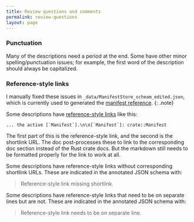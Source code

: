 ```yaml
---
title: Review questions and comments
permalink: review-questions
layout: page
---
```


### Punctuation

Many of the descriptions need a period at the end. Some have other minor spelling/punctuation issues; for example, the first word of the description should always be capitalized.

### Reference-style links

I manually fixed these issues in `_data/ManifestStore_scheam_edited.json`, which is currently used to generated the [manifest reference](/manifest-reference).
{: .note}

Some descriptions have [reference-style links](https://www.markdownguide.org/basic-syntax/#reference-style-links) like this:
```
... the active [`Manifest`].\n\n[`Manifest`]: crate::Manifest
```

The first part of this is the reference-style link, and the second is the shortlink URL.
The doc post-processes these to link to the corresponding doc section instead of the Rust crate docs.  But the markdown still needs to be formatted properly for the link to work at all.

Some descriptions have reference-style links without corresponding shortlink URLs. These are indicated in the annotated JSON schema with:

> Reference-style link missing shortlink. 

Some descriptions have reference-style links that need to be on separate lines but are not. These are indicated in the annotated JSON schema with:

> Reference-style link needs to be on separate line. 




